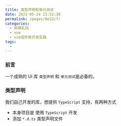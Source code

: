 ```yaml
---
title: 类型声明和单元测试
date: 2021-05-24 21:52:30
permalink: /pages/0e32cf/
categories:
  - 前端乱炖
  - vue
  - vue组件库开发实践
tags:
  - 
---
```


### 前言
一个成熟的 UI 库 `类型声明` 和 `单元测试`是必备的。

### 类型声明
我们自己开发的库，想提供 `TypeScript` 支持，有两种方式
- 本身项目是 使用 `TypeScript` 开发
- 添加 `*.d.ts` 类型声明文件
